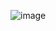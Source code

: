![image](https://user-images.githubusercontent.com/43774014/130269877-aee1fd0a-ae31-4a60-aabf-04b89e58086b.png)

